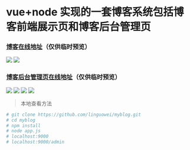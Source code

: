 # vue+node 实现的一套博客系统包括博客前端展示页和博客后台管理页

### [博客在线地址](https://weiweiblog.herokuapp.com)（仅供临时预览）
 
![](https://github.com/linguowei/myblog/blob/master/PreviewImg/blog01.png)
![](https://github.com/linguowei/myblog/blob/master/PreviewImg/blog02.png)

### [博客后台管理页在线地址](https://weiweiblog.herokuapp.com/admin)（仅供临时预览）

![](https://github.com/linguowei/myblog/blob/master/PreviewImg/admin01.png)
![](https://github.com/linguowei/myblog/blob/master/PreviewImg/admin02.png)
![](https://github.com/linguowei/myblog/blob/master/PreviewImg/admin3.png)
![](https://github.com/linguowei/myblog/blob/master/PreviewImg/admin4.png)

> 本地查看方法

``` bash
# git clone https://github.com/linguowei/myblog.git
# cd myblog
# npm install
# node app.js
# localhost:9000
# localhost:9000/admin
```
